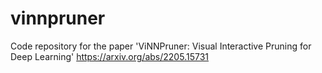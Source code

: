 # vinnpruner
Code repository for the paper 'ViNNPruner: Visual Interactive Pruning for Deep Learning' https://arxiv.org/abs/2205.15731
